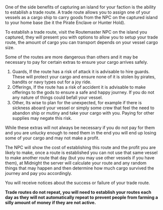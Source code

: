One of the side benefits of capturing an island for your faction is the ability to establish a trade route. A trade route allows you to assign one of your vessels as a cargo ship to carry goods from the NPC on the captured island to your home base (be it the Pirate Enclave or Hunter Hold).

To establish a trade route, visit the Routemaster NPC on the island you captured, they will present you with options to allow you to setup your trade route, the amount of cargo you can transport depends on your vessel cargo size.

Some of the routes are more dangerous than others and it may be necessary to pay for certain extras to ensure your cargo arrives safely.

1.  Guards, If the route has a risk of attack it is advisable to hire guards. These will protect your cargo and ensure none of it is stolen by pirates, bandits or navy types out for a joy ride.
2.  Offerings, If the route has a risk of accident it is advisable to make offerings to the gods to ensure a safe and happy journey. If you do not any nature of things could befall your vessel.
3.  Other, Its wise to plan for the unexpected, for example if there is sickness aboard your vessel or simply some crew that feel the need to abandon ship or mutiny and take your cargo with you. Paying for other supplies may negate this risk.

While these extras will not always be necessary if you do not pay for them and you are unlucky enough to need them in the end you will end up losing some of your cargo and may not make a profit.

The NPC will show the cost of establishing this route and the profit you are likely to make, once a route is established you can not use that same vessel to make another route that day (but you may use other vessels if you have them), at Midnight the server will calculate your route and any random things that may happen and then determine how much cargo survived the journey and pay you accordingly.

You will receive notices about the success or failure of your trade route.

**Trade routes do not repeat, you will need to establish your routes each day as they will not automatically repeat to prevent people from farming a silly amount of money if they are not active.**